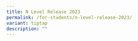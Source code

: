 ```yaml
---
title: N Level Release 2023
permalink: /for-students/n-level-release-2023/
variant: tiptap
description: ""
---
```

